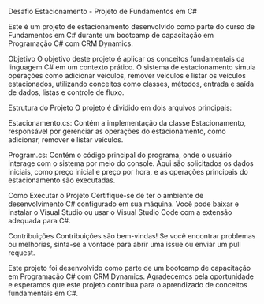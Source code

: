 Desafio Estacionamento - Projeto de Fundamentos em C#

Este é um projeto de estacionamento desenvolvido como parte do curso de Fundamentos em C# durante um bootcamp de capacitação em Programação C# com CRM Dynamics.

Objetivo
O objetivo deste projeto é aplicar os conceitos fundamentais da linguagem C# em um contexto prático. O sistema de estacionamento simula operações como adicionar veículos, remover veículos e listar os veículos estacionados, utilizando conceitos como classes, métodos, entrada e saída de dados, listas e controle de fluxo.

Estrutura do Projeto
O projeto é dividido em dois arquivos principais:

Estacionamento.cs: Contém a implementação da classe Estacionamento, responsável por gerenciar as operações do estacionamento, como adicionar, remover e listar veículos.

Program.cs: Contém o código principal do programa, onde o usuário interage com o sistema por meio do console. Aqui são solicitados os dados iniciais, como preço inicial e preço por hora, e as operações principais do estacionamento são executadas.

Como Executar o Projeto
Certifique-se de ter o ambiente de desenvolvimento C# configurado em sua máquina. Você pode baixar e instalar o Visual Studio ou usar o Visual Studio Code com a extensão adequada para C#.

Contribuições
Contribuições são bem-vindas! Se você encontrar problemas ou melhorias, sinta-se à vontade para abrir uma issue ou enviar um pull request.

Este projeto foi desenvolvido como parte de um bootcamp de capacitação em Programação C# com CRM Dynamics. Agradecemos pela oportunidade e esperamos que este projeto contribua para o aprendizado de conceitos fundamentais em C#.
